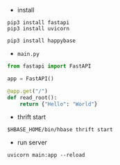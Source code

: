 - install

```
pip3 install fastapi
pip3 install uvicorn

pip3 install happybase
```

- `main.py`
```python
from fastapi import FastAPI

app = FastAPI()

@app.get("/")
def read_root():
    return {"Hello": "World"}
```

- thrift start
```
$HBASE_HOME/bin/hbase thrift start
```

- run server
```
uvicorn main:app --reload
```